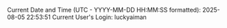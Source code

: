 Current Date and Time (UTC - YYYY-MM-DD HH:MM:SS formatted): 2025-08-05 22:53:51
Current User's Login: luckyaiman

